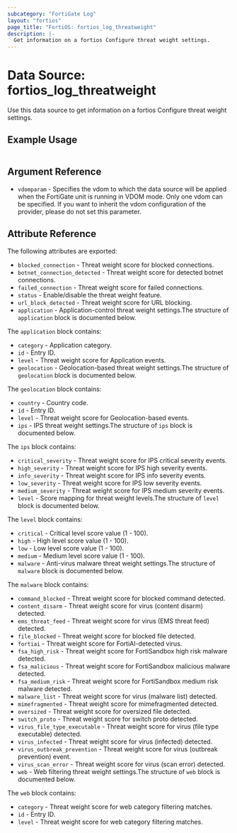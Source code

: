```yaml
---
subcategory: "FortiGate Log"
layout: "fortios"
page_title: "FortiOS: fortios_log_threatweight"
description: |-
  Get information on a fortios Configure threat weight settings.
---
```


# Data Source: fortios_log_threatweight
Use this data source to get information on a fortios Configure threat weight settings.


## Example Usage

```hcl

```

## Argument Reference

* `vdomparam` - Specifies the vdom to which the data source will be applied when the FortiGate unit is running in VDOM mode. Only one vdom can be specified. If you want to inherit the vdom configuration of the provider, please do not set this parameter.

## Attribute Reference

The following attributes are exported:

* `blocked_connection` - Threat weight score for blocked connections.
* `botnet_connection_detected` - Threat weight score for detected botnet connections.
* `failed_connection` - Threat weight score for failed connections.
* `status` - Enable/disable the threat weight feature.
* `url_block_detected` - Threat weight score for URL blocking.
* `application` - Application-control threat weight settings.The structure of `application` block is documented below.

The `application` block contains:

* `category` - Application category.
* `id` - Entry ID.
* `level` - Threat weight score for Application events.
* `geolocation` - Geolocation-based threat weight settings.The structure of `geolocation` block is documented below.

The `geolocation` block contains:

* `country` - Country code.
* `id` - Entry ID.
* `level` - Threat weight score for Geolocation-based events.
* `ips` - IPS threat weight settings.The structure of `ips` block is documented below.

The `ips` block contains:

* `critical_severity` - Threat weight score for IPS critical severity events.
* `high_severity` - Threat weight score for IPS high severity events.
* `info_severity` - Threat weight score for IPS info severity events.
* `low_severity` - Threat weight score for IPS low severity events.
* `medium_severity` - Threat weight score for IPS medium severity events.
* `level` - Score mapping for threat weight levels.The structure of `level` block is documented below.

The `level` block contains:

* `critical` - Critical level score value (1 - 100).
* `high` - High level score value (1 - 100).
* `low` - Low level score value (1 - 100).
* `medium` - Medium level score value (1 - 100).
* `malware` - Anti-virus malware threat weight settings.The structure of `malware` block is documented below.

The `malware` block contains:

* `command_blocked` - Threat weight score for blocked command detected.
* `content_disarm` - Threat weight score for virus (content disarm) detected.
* `ems_threat_feed` - Threat weight score for virus (EMS threat feed) detected.
* `file_blocked` - Threat weight score for blocked file detected.
* `fortiai` - Threat weight score for FortiAI-detected virus.
* `fsa_high_risk` - Threat weight score for FortiSandbox high risk malware detected.
* `fsa_malicious` - Threat weight score for FortiSandbox malicious malware detected.
* `fsa_medium_risk` - Threat weight score for FortiSandbox medium risk malware detected.
* `malware_list` - Threat weight score for virus (malware list) detected.
* `mimefragmented` - Threat weight score for mimefragmented detected.
* `oversized` - Threat weight score for oversized file detected.
* `switch_proto` - Threat weight score for switch proto detected.
* `virus_file_type_executable` - Threat weight score for virus (file type executable) detected.
* `virus_infected` - Threat weight score for virus (infected) detected.
* `virus_outbreak_prevention` - Threat weight score for virus (outbreak prevention) event.
* `virus_scan_error` - Threat weight score for virus (scan error) detected.
* `web` - Web filtering threat weight settings.The structure of `web` block is documented below.

The `web` block contains:

* `category` - Threat weight score for web category filtering matches.
* `id` - Entry ID.
* `level` - Threat weight score for web category filtering matches.
